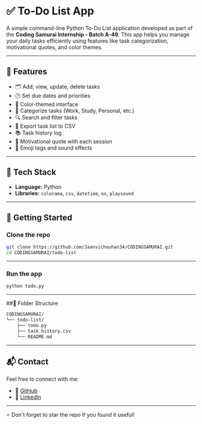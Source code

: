 # ✅ To-Do List App

A simple command-line Python To-Do List application developed as part of the **Coding Samurai Internship - Batch A-49**. This app helps you manage your daily tasks efficiently using features like task categorization, motivational quotes, and color themes.

---

## 📌 Features

- 🗂 Add, view, update, delete tasks
- 🕒 Set due dates and priorities
- 🌈 Color-themed interface
- 📁 Categorize tasks (Work, Study, Personal, etc.)
- 🔍 Search and filter tasks
- 💾 Export task list to CSV
- 📚 Task history log
- 💬 Motivational quote with each session
- 🎉 Emoji tags and sound effects

---

## 🧠 Tech Stack

- **Language:** Python
- **Libraries:** `colorama`, `csv`, `datetime`, `os`, `playsound`

---

## 🚀 Getting Started

### Clone the repo
```bash
git clone https://github.com/Jaanvichouhan34/CODINGSAMURAI.git
cd CODINGSAMURAI/todo-list
```

---

### Run the app
```bash
python todo.py
```

---

##📁 Folder Structure
```bash
CODINGSAMURAI/
└── todo-list/
    ├── todo.py
    ├── task_history.csv
    └── README.md
```

---

## 📬 Contact

Feel free to connect with me:

- 🔗 [GitHub](https://github.com/Jaanvichouhan34)  
- 💼 [LinkedIn](https://www.linkedin.com/in/jaanvi-chouhan-b83158313)
  
---

⭐ Don't forget to star the repo if you found it useful!
